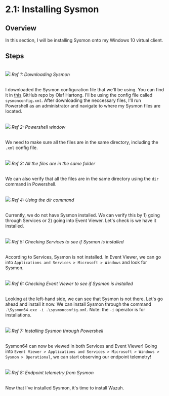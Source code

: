 # 2.1: Installing Sysmon
## Overview
In this section, I will be installing Sysmon onto my Windows 10 virtual client.

## Steps 
<br>
<img src="https://i.imgur.com/eoQGC0f.png">
<i>Ref 1: Downloading Sysmon</i>
<br> <br>

I downloaded the Sysmon configuration file that we'll be using. You can find it in [this](https://github.com/olafhartong/sysmon-modular.git) GitHub repo by Olaf Hartong. I'll be using the config file called `sysmonconfig.xml`. After downloading the neccessary files, I'll run Powershell as an administrator and navigate to where my Sysmon files are located.

<br>
<img src="https://i.imgur.com/IF6Shia.png">
<i>Ref 2: Powershell window</i>
<br> <br>

We need to make sure all the files are in the same directory, including the `.xml` config file.

<br>
<img src="https://i.imgur.com/nGagVjV.png">
<i>Ref 3: All the files are in the same folder</i>
<br> <br>

We can also verify that all the files are in the same directory using the `dir` command in Powershell.

<br>
<img src="https://i.imgur.com/pu6joxs.png">
<i>Ref 4: Using the dir command</i>
<br> <br>

Currently, we do not have Sysmon installed. We can verify this by 1) going through Services or 2) going into Event Viewer. Let's check is we have it installed.

<br>
<img src="https://i.imgur.com/UBegSR1.png">
<i>Ref 5: Checking Services to see if Sysmon is installed</i>
<br> <br>

According to Services, Sysmon is not installed.
In Event Viewer, we can go into `Applications and Services > Microsoft > Windows` and look for Sysmon.

<br>
<img src="https://i.imgur.com/pNPoQhB.png">
<i>Ref 6: Checking Event Viewer to see if Sysmon is installed</i>
<br><br>

Looking at the left-hand side, we can see that Sysmon is not there. Let's go ahead and install it now. We can install Sysmon through the command `.\Sysmon64.exe -i .\sysmonconfig.xml`. Note: the `-i` operator is for installations.

<br>
<img src="https://i.imgur.com/FHOgN0J.png">
<i>Ref 7: Installing Sysmon through Powershell</i>
<br><br>

Sysmon64 can now be viewed in both Services and Event Viewer! Going into `Event Viewer > Applications and Services > Microsoft > Windows > Sysmon > Operational`, we can start observing our endpoint telemetry!

<br>
<img src="https://i.imgur.com/K1NJjZo.png">
<i>Ref 8: Endpoint telemetry from Sysmon</i>
<br><br>

Now that I've installed Sysmon, it's time to install Wazuh. 






